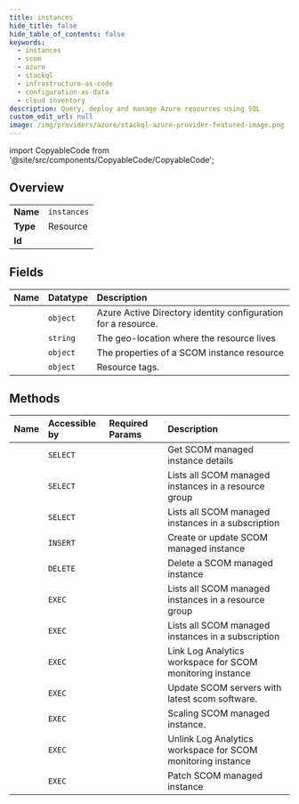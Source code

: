 ```yaml
---
title: instances
hide_title: false
hide_table_of_contents: false
keywords:
  - instances
  - scom
  - azure    
  - stackql
  - infrastructure-as-code
  - configuration-as-data
  - cloud inventory
description: Query, deploy and manage Azure resources using SQL
custom_edit_url: null
image: /img/providers/azure/stackql-azure-provider-featured-image.png
---
```


import CopyableCode from '@site/src/components/CopyableCode/CopyableCode';




## Overview
<table><tbody>
<tr><td><b>Name</b></td><td><code>instances</code></td></tr>
<tr><td><b>Type</b></td><td>Resource</td></tr>
<tr><td><b>Id</b></td><td><CopyableCode code="azure.scom.instances" /></td></tr>
</tbody></table>

## Fields
| Name | Datatype | Description |
|:-----|:---------|:------------|
| <CopyableCode code="identity" /> | `object` | Azure Active Directory identity configuration for a resource. |
| <CopyableCode code="location" /> | `string` | The geo-location where the resource lives |
| <CopyableCode code="properties" /> | `object` | The properties of a SCOM instance resource |
| <CopyableCode code="tags" /> | `object` | Resource tags. |
## Methods
| Name | Accessible by | Required Params | Description |
|:-----|:--------------|:----------------|:------------|
| <CopyableCode code="get" /> | `SELECT` | <CopyableCode code="instanceName, resourceGroupName, subscriptionId" /> | Get SCOM managed instance details |
| <CopyableCode code="list_by_resource_group" /> | `SELECT` | <CopyableCode code="resourceGroupName, subscriptionId" /> | Lists all SCOM managed instances in a resource group |
| <CopyableCode code="list_by_subscription" /> | `SELECT` | <CopyableCode code="subscriptionId" /> | Lists all SCOM managed instances in a subscription  |
| <CopyableCode code="create_or_update" /> | `INSERT` | <CopyableCode code="instanceName, resourceGroupName, subscriptionId" /> | Create or update SCOM managed instance |
| <CopyableCode code="delete" /> | `DELETE` | <CopyableCode code="instanceName, resourceGroupName, subscriptionId" /> | Delete a SCOM managed instance |
| <CopyableCode code="_list_by_resource_group" /> | `EXEC` | <CopyableCode code="resourceGroupName, subscriptionId" /> | Lists all SCOM managed instances in a resource group |
| <CopyableCode code="_list_by_subscription" /> | `EXEC` | <CopyableCode code="subscriptionId" /> | Lists all SCOM managed instances in a subscription  |
| <CopyableCode code="link_log_analytics" /> | `EXEC` | <CopyableCode code="instanceName, resourceGroupName, subscriptionId" /> | Link Log Analytics workspace for SCOM monitoring instance |
| <CopyableCode code="patch_servers" /> | `EXEC` | <CopyableCode code="instanceName, resourceGroupName, subscriptionId" /> | Update SCOM servers with latest scom software. |
| <CopyableCode code="scale" /> | `EXEC` | <CopyableCode code="instanceName, resourceGroupName, subscriptionId" /> | Scaling SCOM managed instance. |
| <CopyableCode code="unlink_log_analytics" /> | `EXEC` | <CopyableCode code="instanceName, resourceGroupName, subscriptionId" /> | Unlink Log Analytics workspace for SCOM monitoring instance |
| <CopyableCode code="update" /> | `EXEC` | <CopyableCode code="instanceName, resourceGroupName, subscriptionId" /> | Patch SCOM managed instance |
